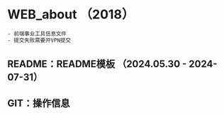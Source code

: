 <!--
 * @Descripttion: Sustainable
 * @version: 1.0.0
 * @Author: Kenny
 * @Date: 2018-11-10 10:42:05
 * @LastEditors: ~
 * @LastEditTime: 2025-07-04 13:58:58
-->

# WEB_about （2018）

```bash
- 前端事业工具信息文件
- 提交失败需要开VPN提交
```

## README：README模板 （2024.05.30 - 2024-07-31）

## GIT：操作信息
